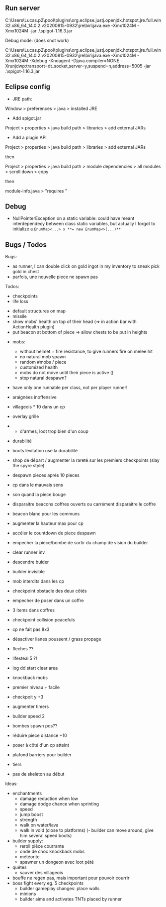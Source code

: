 
## Run server

C:\Users\Lucas\.p2\pool\plugins\org.eclipse.justj.openjdk.hotspot.jre.full.win32.x86_64_14.0.2.v20200815-0932\jre\bin\java.exe -Xmx1024M -Xmx1024M -jar .\spigot-1.16.3.jar

Debug mode: (does snot work)

C:\Users\Lucas\.p2\pool\plugins\org.eclipse.justj.openjdk.hotspot.jre.full.win32.x86_64_14.0.2.v20200815-0932\jre\bin\java.exe -Xmx1024M -Xmx1024M -Xdebug -Xnoagent -Djava.compiler=NONE -Xrunjdwp:transport=dt_socket,server=y,suspend=n,address=5005 -jar .\spigot-1.16.3.jar


## Eclipse config

- JRE path:

Window > preferences > java > installed JRE

- Add spigot.jar

Project > properties > java build path > libraries > add external JARs

- Add a plugin API

Project > properties > java build path > libraries > add external JARs

then

Project > properties > java build path > module dependencies > all modules > scroll down > copy

then 

module-info.java > "requires <paste>"

## Debug

- NullPointerException on a static variable: could have meant interdependecy between class static variables, but actually I forgot to initialize a ```EnumMap<...> x **= new EnumMap<>(...)**```

## Bugs / Todos

Bugs:
- as runner, I can double click on gold ingot in my inventory to sneak pick gold in chest
- parfois, une nouvelle piece ne spawn pas

Todos:
- checkpoints
- life loss
+ default structures on map
+ missile
+ show mobs' health on top of their head (=> in action bar with ActionHealth plugin)
+ put beacon at bottom of piece => allow chests to be put in heights
- mobs:
  - without helmet + fire resistance, to give runners fire on melee hit
  - no natural mob spawn
  - random #mobs / piece
  - customized health
  - mobs do not move until their piece is active ()
  - stop natural despawn?
- have only one runnable per class, not per player runner!
- araignées inoffensive
- villageois * 10 dans un cp
- overlay grille
- + d'armes, loot trop bien d'un coup
- durabilité
- boots levitation use la durabilité
- shop de départ / augmenter la rareté sur les premiers checkpoints (slay the spyre style)

- despawn pieces après 10 pieces
- cp dans le mauvais sens
- son quand la piece bouge
- disparaitre beacons coffres ouverts ou carrément disparaitre le coffre
- beacon blanc pour les communs
- augmenter la hauteur max pour cp
- accéler le countdown de piece despawn
- empecher la piece/bombe de sortir du champ de vision du builder
- clear runner inv
- descendre buider
- builder invisible
- mob interdits dans les cp

+ checkpoint obstacle des deux côtés
+ empecher de poser dans un coffre
+ 3 items dans coffres
+ checkpoint collision peacefuls
+ cp ne fait pas 8x3
+ désactiver lianes poussent / grass propage
+ fleches ??
+ lifesteal 5 ?!
+ log dd start clear area
+ knockback mobs

+ premier niveau + facile
+ checkpoit y +3
+ augmenter timers
+ builder speed 2
+ bombes spawn pos??
+ réduire piece distance +10
+ poser à côté d'un cp atteint
+ plafond barriers pour builder
+ tiers
+ pas de skeleton au début

Ideas:
- enchantments
  - damage reduction when low
  - damage dodge chance when sprinting
  - speed
  - jump boost
  - strength
  - walk on water/lava
  - walk in void (close to platforms)
(- builder can move around, give him several speed boots)
- builder supply:
  - reroll pièce courrante
  - onde de choc knockback mobs
  - météorite
  - spawner un dongeon avec loot pété
- quêtes
  - sauver des villageois
- bouffe ne regen pas, mais important pour pouvoir courrir
- boss fight every eg. 5 checkpoints
  - builder gameplay changes: place walls
  - minions
  - builder aims and activates TNTs placed by runner


